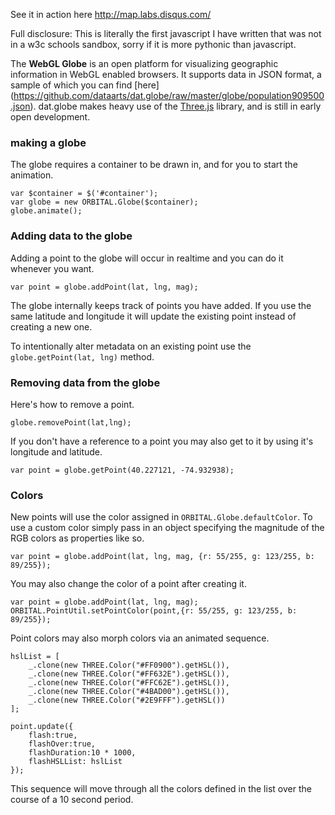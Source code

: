 See it in action here http://map.labs.disqus.com/

Full disclosure: This is literally the first javascript I have written that was not in a w3c schools sandbox, sorry if it is more pythonic than javascript.

The **WebGL Globe** is an open platform for visualizing geographic
information in WebGL enabled browsers.
It supports data in JSON format, a sample of which you can find [here]
(https://github.com/dataarts/dat.globe/raw/master/globe/population909500.json). dat.globe makes heavy use of the [Three.js](https://github.com/mrdoob/three.js/)
library, and is still in early open development.


### making a globe ###
The globe requires a container to be drawn in, and for you to start the animation.

```
var $container = $('#container');
var globe = new ORBITAL.Globe($container);
globe.animate();
```


### Adding data to the globe ###
Adding a point to the globe will occur in realtime and you can do it whenever you want.

```
var point = globe.addPoint(lat, lng, mag);
```

The globe internally keeps track of points you have added. If you use the same latitude and longitude it will update the existing point instead of creating a new one.

To intentionally alter metadata on an existing point use the `globe.getPoint(lat, lng)` method.

### Removing data from the globe ###
Here's how to remove a point.

```
globe.removePoint(lat,lng);
```

If you don't have a reference to a point you may also get to it by using it's longitude and latitude.
```
var point = globe.getPoint(40.227121, -74.932938);
```

### Colors ###

New points will use the color assigned in `ORBITAL.Globe.defaultColor`.
To use a custom color simply pass in an object specifying the magnitude of the RGB colors as properties like so.

```
var point = globe.addPoint(lat, lng, mag, {r: 55/255, g: 123/255, b: 89/255});
```

You may also change the color of a point after creating it.

```
var point = globe.addPoint(lat, lng, mag);
ORBITAL.PointUtil.setPointColor(point,{r: 55/255, g: 123/255, b: 89/255});
```

Point colors may also morph colors via an animated sequence.
```
hslList = [
	_.clone(new THREE.Color("#FF0900").getHSL()),
	_.clone(new THREE.Color("#FF632E").getHSL()),
	_.clone(new THREE.Color("#FFC62E").getHSL()),
	_.clone(new THREE.Color("#4BAD00").getHSL()),
	_.clone(new THREE.Color("#2E9FFF").getHSL())
];

point.update({
	flash:true,
	flashOver:true,
	flashDuration:10 * 1000,
	flashHSLList: hslList
});
```

This sequence will move through all the colors defined in the list over the course of a 10 second period.